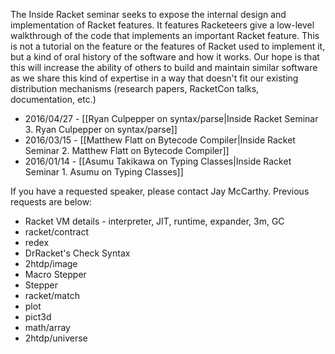 The Inside Racket seminar seeks to expose the internal design and implementation of Racket features. It features Racketeers give a low-level walkthrough of the code that implements an important Racket feature. This is not a tutorial on the feature or the features of Racket used to implement it, but a kind of oral history of the software and how it works. Our hope is that this will increase the ability of others to build and maintain similar software as we share this kind of expertise in a way that doesn't fit our existing distribution mechanisms (research papers, RacketCon talks, documentation, etc.)

* 2016/04/27 - [[Ryan Culpepper on syntax/parse|Inside Racket Seminar 3. Ryan Culpepper on syntax/parse]]
* 2016/03/15 - [[Matthew Flatt on Bytecode Compiler|Inside Racket Seminar 2. Matthew Flatt on Bytecode Compiler]]
* 2016/01/14 - [[Asumu Takikawa on Typing Classes|Inside Racket Seminar 1. Asumu on Typing Classes]]

If you have a requested speaker, please contact Jay McCarthy. Previous requests are below:

* Racket VM details - interpreter, JIT, runtime, expander, 3m, GC
* racket/contract
* redex
* DrRacket's Check Syntax
* 2htdp/image
* Macro Stepper
* Stepper
* racket/match
* plot
* pict3d
* math/array
* 2htdp/universe
